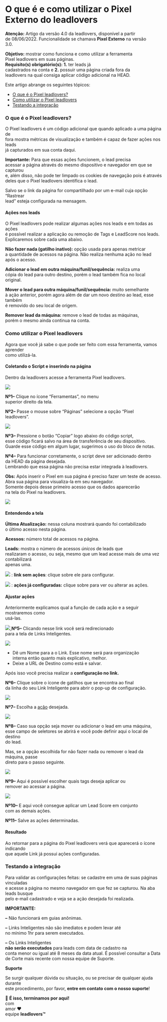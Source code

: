 # O que é e como utilizar o Pixel Externo do leadlovers

**Atenção:** Artigo da versão 4.0 da leadlovers, disponível a partir\
de 08/06/2022. Funcionalidade se chamava **Pixel Externo** na versão\
3.0.

**Objetivo:** mostrar como funciona e como utilizar a ferramenta\
Pixel leadlovers em suas páginas.\
**Requisito(s) obrigatório(s):** **1.** ter leads já\
cadastrados na conta e **2.** possuir uma página criada fora da\
leadlovers na qual consiga aplicar código adicional na HEAD.

Este artigo abrange os seguintes tópicos:

* [O que é o Pixel leadlovers?](broken-reference)
* [Como utilizar o Pixel leadlovers](broken-reference)
* [Testando a integração](broken-reference)

### **O que é o Pixel leadlovers?** <a href="#o-que-e" id="o-que-e"></a>

O Pixel leadlovers é um código adicional que quando aplicado a uma página de\
fora mostra métricas de visualização e também é capaz de fazer ações nos leads\
já capturados em sua conta daqui.

**Importante:** Para que essas ações funcionem, o lead precisa\
acessar a página através do mesmo dispositivo e navegador em que se capturou\
e, além disso, não pode ter limpado os cookies de navegação pois é através\
deles que o Pixel leadlovers identifica o lead.

Salvo se o link da página for compartilhado por um e-mail cuja opção “Rastrear\
lead” esteja configurada na mensagem.

#### &#x20;**Ações nos leads** <a href="#acoes" id="acoes"></a>

O Pixel leadlovers pode realizar algumas ações nos  leads e em todas as ações\
é possível realizar a aplicação ou remoção de Tags e LeadScore nos leads.\
Explicaremos sobre cada uma abaixo.

**Não fazer nada (gatilho inativo):** opção usada para apenas metricar\
a quantidade de acessos na página. Não realiza nenhuma ação no lead após o acesso.

**Adicionar o lead em outra máquina/funil/sequência:** realiza uma\
cópia do lead para outro destino, porém o lead também fica no local original.

**Mover o lead para outra máquina/funil/sequência:** muito semelhante\
à ação anterior, porém agora além de dar um novo destino ao lead, esse também\
é removido do seu local de origem.

**Remover lead da máquina:** remove o lead de todas as máquinas,\
porém o mesmo ainda continua na conta.

### **Como utilizar o Pixel leadlovers** <a href="#como-configurar" id="como-configurar"></a>

Agora que você já sabe o que pode ser feito com essa ferramenta, vamos aprender\
como utilizá-la.

#### **Coletando o Script e inserindo na página** <a href="#coletando-script" id="coletando-script"></a>

Dentro da leadlovers acesse a ferramenta Pixel leadlovers.

![](https://suporte.love/wp-content/uploads/2017/07/1-1.png)

**Nº1–** Clique no ícone “Ferramentas”, no menu\
superior direito da tela.

**Nº2–** Passe o mouse sobre “Páginas” selecione a opção “Pixel\
leadlovers”.

![](https://suporte.love/wp-content/uploads/2017/07/2-1024x330.png)

**Nº3–** Pressione o botão “Copiar” logo abaixo do código script,\
esse código ficará salvo na área de transferência de seu dispositivo.\
Guarde esse código em algum lugar, sugerimos o uso do bloco de notas.

**Nº4–** Para funcionar corretamente, o script deve ser adicionado dentro\
da HEAD da página desejada.\
Lembrando que essa página não precisa estar integrada à leadlovers.

**Obs:** Após inserir o Pixel em sua página é preciso fazer um teste de acesso.\
Abra sua página para visualiza-la em seu navegador.\
Somente depois desse primeiro acesso que os dados aparecerão\
na tela do Pixel na leadlovers.

![](https://suporte.love/wp-content/uploads/2017/07/3-1-1024x74.png)

#### **Entendendo a tela** <a href="#tela" id="tela"></a>

**Última Atualização:** nessa coluna mostrará quando foi contabilizado\
o último acesso nesta página.

**Acessos:** número total de acessos na página.

**Leads:** mostra o número de acessos _únicos_ de leads que\
realizaram o acesso, ou seja, mesmo que um lead acesse mais de uma vez contabilizará\
apenas uma.

[![](https://suporte.love/wp-content/uploads/2017/07/Imagem5.png)](https://suporte.love/wp-content/uploads/2017/07/Imagem5.png) : **link sem ações**: clique sobre ele para configurar.

[![](https://suporte.love/wp-content/uploads/2017/07/Imagem4.png)](https://suporte.love/wp-content/uploads/2017/07/Imagem4.png) : **ações já configuradas:** clique sobre para ver ou alterar as ações.

#### **Ajustar ações** <a href="#configuracoes" id="configuracoes"></a>

Anteriormente explicamos qual a função de cada ação e a seguir mostraremos como\
usá-las.

[![](https://suporte.love/wp-content/uploads/2017/07/Imagem5.png) ](https://suporte.love/wp-content/uploads/2017/07/Imagem5.png)**Nº5–** Clicando nesse link você será redirecionado\
para a tela de Links Inteligentes.

![](https://suporte.love/wp-content/uploads/2017/07/4.png)

* Dê um Nome para a o Link. Esse nome será para organização\
  interna então quanto mais explicativo, melhor.
* Deixe a URL de Destino como está e salvar.

Após isso você precisa realizar a **configuração no link.**

**Nº6–** Clique sobre o ícone de gatilhos que se encontra ao final\
da linha do seu Link Inteligente para abrir o pop-up de configuração.

![](https://suporte.love/wp-content/uploads/2017/07/5.png)

**Nº7–** Escolha a [ação](broken-reference) desejada.

![](https://suporte.love/wp-content/uploads/2017/07/6-1-1024x366.png)

**Nº8–** Caso sua opção seja mover ou adicionar o lead em uma máquina,\
esse campo de seletores se abrirá e você pode definir aqui o local de destino\
do lead.

Mas, se a opção escolhida for não fazer nada ou remover o lead da máquina, passe\
direto para o passo seguinte.

![](https://suporte.love/wp-content/uploads/2017/07/7-1.png)

**Nº9–** Aqui é possível escolher quais tags deseja aplicar ou\
remover ao acessar a página.

![](https://suporte.love/wp-content/uploads/2017/07/8-1.png)

**Nº10–** E aqui você consegue aplicar um Lead Score em conjunto\
com as demais ações.

**Nº11–** Salve as ações determinadas.

#### **Resultado** <a href="#resultado" id="resultado"></a>

Ao retornar para a página do Pixel leadlovers verá que aparecerá o ícone indicando\
que aquele Link já possui ações configuradas.

### **Testando a integração** <a href="#teste" id="teste"></a>

Para validar as configurações feitas: se cadastre em uma de suas páginas vinculadas\
e acesse a página no mesmo navegador em que fez se capturou. Na aba leads busque\
pelo e-mail cadastrado e veja se a ação desejada foi realizada.

**IMPORTANTE:**

**–** Não funcionará em guias anônimas.

**–** Links Inteligentes não são imediatos e podem levar até\
no mínimo 1hr para serem executados.

**–** Os Links Inteligentes\
**não serão executados** para leads com data de cadastro na\
conta menor ou igual até 8 meses da data atual. É possível consultar a Data\
de Corte mais recente com nossa equipe de Suporte.

**Suporte**

Se surgir qualquer dúvida ou situação, ou se precisar de qualquer ajuda durante\
este procedimento, por favor, **entre em contato com o nosso suporte**!

🏁 **É isso, terminamos por aqui!**\
com\
amor ❤\
equipe **leadlovers™**
